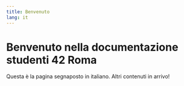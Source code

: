 ```yaml
---
title: Benvenuto
lang: it
---
```


# Benvenuto nella documentazione studenti 42 Roma

Questa è la pagina segnaposto in italiano. Altri contenuti in arrivo!
